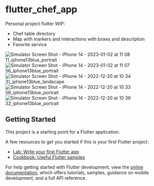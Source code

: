 # flutter_chef_app

Personal project flutter WIP: 

- Chef table directory 
- Map with markers and interactions with boxes and description 
- Favorite service 

![Simulator Screen Shot - iPhone 14 - 2023-01-02 at 11 08 11_iphone13blue_portrait](https://user-images.githubusercontent.com/75937847/210288755-a31ebbc9-4a7e-46d0-8866-d9ef5ae07860.png)
![Simulator Screen Shot - iPhone 14 - 2023-01-02 at 11 07 56_iphone13blue_portrait](https://user-images.githubusercontent.com/75937847/210288761-d6f2d7a9-32b4-4fcf-8616-d55b0662cf3a.png)
![Simulator Screen Shot - iPhone 14 - 2022-12-20 at 10 34 31_iphone13blue_landscape](https://user-images.githubusercontent.com/75937847/208742512-d45a820d-abdc-486b-8502-674c2abe6082.png)
![Simulator Screen Shot - iPhone 14 - 2022-12-20 at 10 33 58_iphone13blue_portrait](https://user-images.githubusercontent.com/75937847/208742516-29fc5140-78d8-4d0c-9a14-f315ffd96c0f.png)
![Simulator Screen Shot - iPhone 14 - 2022-12-20 at 10 39 32_iphone13blue_portrait](https://user-images.githubusercontent.com/75937847/208742500-df6b6d60-3abb-41f2-bf0c-8ef8d828aa9c.png)


## Getting Started

This project is a starting point for a Flutter application.

A few resources to get you started if this is your first Flutter project:

- [Lab: Write your first Flutter app](https://docs.flutter.dev/get-started/codelab)
- [Cookbook: Useful Flutter samples](https://docs.flutter.dev/cookbook)

For help getting started with Flutter development, view the
[online documentation](https://docs.flutter.dev/), which offers tutorials,
samples, guidance on mobile development, and a full API reference.
